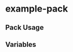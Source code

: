 # example-pack

<!-- Include a brief description of your pack -->

## Pack Usage

<!-- Include information about how to use your pack -->

## Variables

<!-- Include information on the variables from your pack -->

[pack-registry]: https://github.com/hashicorp/nomad-pack-community-registry

